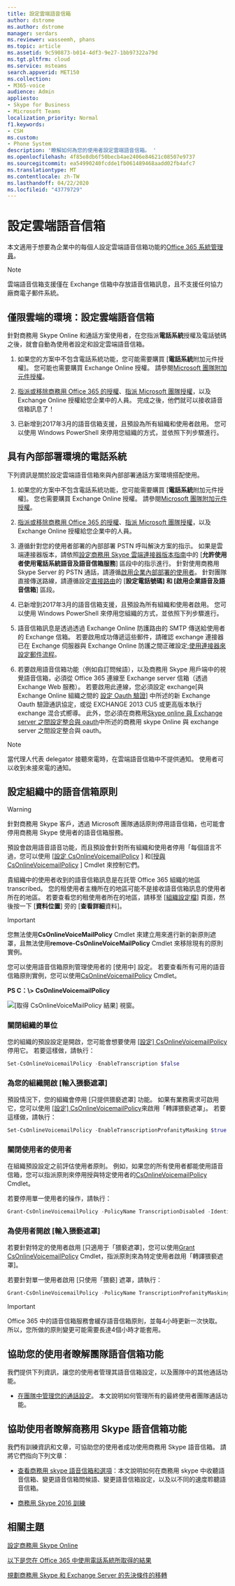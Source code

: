 ```yaml
---
title: 設定雲端語音信箱
author: dstrome
ms.author: dstrome
manager: serdars
ms.reviewer: wasseemh, phans
ms.topic: article
ms.assetid: 9c590873-b014-4df3-9e27-1bb97322a79d
ms.tgt.pltfrm: cloud
ms.service: msteams
search.appverid: MET150
ms.collection:
- M365-voice
audience: Admin
appliesto:
- Skype for Business
- Microsoft Teams
localization_priority: Normal
f1.keywords:
- CSH
ms.custom:
- Phone System
description: '瞭解如何為您的使用者設定雲端語音信箱。 '
ms.openlocfilehash: 4f85e8db6f50becb4ae2406e84621c08507e9737
ms.sourcegitcommit: ea54990240fcdde1fb061489468aadd02fb4afc7
ms.translationtype: MT
ms.contentlocale: zh-TW
ms.lasthandoff: 04/22/2020
ms.locfileid: "43779729"
---
```

# <a name="set-up-cloud-voicemail"></a>設定雲端語音信箱

本文適用于想要為企業中的每個人設定雲端語音信箱功能的[Office 365 系統管理員](https://support.office.com/article/da585eea-f576-4f55-a1e0-87090b6aaa9d)。

> [!NOTE]
> 雲端語音信箱支援僅在 Exchange 信箱中存放語音信箱訊息，且不支援任何協力廠商電子郵件系統。 

## <a name="cloud-only-environments-set-up-cloud-voicemail"></a>僅限雲端的環境：設定雲端語音信箱

針對商務用 Skype Online 和通話方案使用者，在您指派**電話系統**授權及電話號碼之後，就會自動為使用者設定和設定雲端語音信箱。
  
1. 如果您的方案中不包含電話系統功能，您可能需要購買 [**電話系統**附加元件授權]。 您可能也需要購買 Exchange Online 授權。 請參閱[Microsoft 團隊附加元件授權](teams-add-on-licensing/microsoft-teams-add-on-licensing.md)。
    
2. [指派或移除商務用 Office 365 的授權](https://support.office.com/article/997596b5-4173-4627-b915-36abac6786dc)、[指派 Microsoft 團隊授權](assign-teams-licenses.md)，以及 Exchange Online 授權給您企業中的人員。 完成之後，他們就可以接收語音信箱訊息了！
    
3. 已新增到2017年3月的語音信箱支援，且預設為所有組織和使用者啟用。 您可以使用 Windows PowerShell 來停用您組織的方式，並依照下列步驟進行。

## <a name="phone-system-with-on-premises-environments"></a>具有內部部署環境的電話系統

下列資訊是關於設定雲端語音信箱來與內部部署通話方案環境搭配使用。
  
1. 如果您的方案中不包含電話系統功能，您可能需要購買 [**電話系統**附加元件授權]。 您也需要購買 Exchange Online 授權。 請參閱[Microsoft 團隊附加元件授權](teams-add-on-licensing/microsoft-teams-add-on-licensing.md)。
    
2. [指派或移除商務用 Office 365 的授權](https://support.office.com/article/997596b5-4173-4627-b915-36abac6786dc)、[指派 Microsoft 團隊授權](assign-teams-licenses.md)，以及 Exchange Online 授權給您企業中的人員。
    
3. 遵循針對您的使用者部署的內部部署 PSTN 呼叫解決方案的指示。 如果是雲端連接器版本，請依照[設定商務用 Skype 雲端連接器版本指南](https://technet.microsoft.com/library/mt605228.aspx)中的 [**允許使用者使用電話系統語音及語音信箱服務**] 區段中的指示進行。 針對使用商務用 Skype Server 的 PSTN 通話，請遵循[啟用企業內部部署的使用者](https://docs.microsoft.com/skypeforbusiness/skype-for-business-hybrid-solutions/plan-your-phone-system-cloud-pbx-solution/enable-the-users-for-enterprise-voice-on-premises)。 針對團隊直接傳送路線，請遵循設定[直接路由](https://docs.microsoft.com/microsoftteams/direct-routing-configure#configure-the-phone-number-and-enable-enterprise-voice-and-voicemail)的 [**設定電話號碼] 和 [啟用企業語音及語音信箱**] 區段。

4. 已新增到2017年3月的語音信箱支援，且預設為所有組織和使用者啟用。 您可以使用 Windows PowerShell 來停用您組織的方式，並依照下列步驟進行。

5. 語音信箱訊息是透過透過 Exchange Online 防護路由的 SMTP 傳送給使用者的 Exchange 信箱。 若要啟用成功傳遞這些郵件，請確認 exchange 連接器已在 Exchange 伺服器與 Exchange Online 防護之間正確設定;[使用連接器來設定郵件流程](https://docs.microsoft.com/exchange/mail-flow-best-practices/use-connectors-to-configure-mail-flow/use-connectors-to-configure-mail-flow)。 

6. 若要啟用語音信箱功能（例如自訂問候語），以及商務用 Skype 用戶端中的視覺語音信箱，必須從 Office 365 連線至 Exchange server 信箱（透過 Exchange Web 服務）。 若要啟用此連線，您必須設定 exchange[與 Exchange Online 組織之間的 [設定 Oauth 驗證](https://technet.microsoft.com/library/dn594521(v=exchg.150).aspx)] 中所述的新 Exchange Oauth 驗證通訊協定，或從 EXCHANGE 2013 CU5 或更高版本執行 exchange 混合式嚮導。 此外，您必須在商務用[Skype online 與 Exchange server 之間設定整合與 oauth](https://docs.microsoft.com/skypeforbusiness/deploy/integrate-with-exchange-server/oauth-with-online-and-on-premises)中所述的商務用 skype Online 與 exchange server 之間設定整合與 oauth。 

> [!NOTE]
> 當代理人代表 delegator 接聽來電時，在雲端語音信箱中不提供通知。 使用者可以收到未接來電的通知。

## <a name="setting-voicemail-policies-in-your-organization"></a>設定組織中的語音信箱原則

> [!WARNING]
> 針對商務用 Skype 客戶，透過 Microsoft 團隊通話原則停用語音信箱，也可能會停用商務用 Skype 使用者的語音信箱服務。

預設會啟用語音語音功能，而且預設會針對所有組織和使用者停用「每個語言不過，您可以使用 [[設定 CsOnlineVoicemailPolicy](https://technet.microsoft.com/library/mt798310.aspx) ] 和[[授與 CsOnlineVoicemailPolicy](https://technet.microsoft.com/library/mt798311.aspx) ] Cmdlet 來控制它們。

貴組織中的使用者收到的語音信箱訊息是在託管 Office 365 組織的地區 transcribed。 您的租使用者主機所在的地區可能不是接收語音信箱訊息的使用者所在的地區。 若要查看您的租使用者所在的地區，請移至 [[組織設定檔](https://go.microsoft.com/fwlink/p/?linkid=2067339)] 頁面，然後按一下 [**資料位置**] 旁的 [**查看詳細**資料]。

> [!IMPORTANT]
> 您無法使用**CsOnlineVoiceMailPolicy** Cmdlet 來建立用來進行新的新原則遮罩，且無法使用**remove-CsOnlineVoiceMailPolicy** Cmdlet 來移除現有的原則實例。

您可以使用語音信箱原則管理使用者的 [使用中] 設定。 若要查看所有可用的語音信箱原則實例，您可以使用[CsOnlineVoicemailPolicy](https://technet.microsoft.com/library/mt798311.aspx) Cmdlet。

 **PS C：\\> CsOnlineVoicemailPolicy**
  
![[取得 CsOnlineVoiceMailPolicy 結果] 視窗。](media/6cea8310-2d71-4b95-8d36-688472845727.png)
  
### <a name="turning-off-transcription-for-your-organization"></a>關閉組織的單位

您的組織的預設設定是開啟，您可能會想要使用 [[設定] CsOnlineVoicemailPolicy](https://technet.microsoft.com/library/mt798310.aspx)停用它。 若要這樣做，請執行：

```PowerShell
Set-CsOnlineVoicemailPolicy -EnableTranscription $false
```

### <a name="turning-on-transcription-profanity-masking-for-your-organization"></a>為您的組織開啟 [輸入猥褻遮罩]

預設情況下，您的組織會停用 [只提供猥褻遮罩] 功能。 如果有業務需求可啟用它，您可以使用 [[設定] CsOnlineVoicemailPolicy](https://technet.microsoft.com/library/mt798310.aspx)來啟用「轉譯猥褻遮罩」。 若要這樣做，請執行：

```PowerShell
Set-CsOnlineVoicemailPolicy -EnableTranscriptionProfanityMasking $true
```

### <a name="turning-off-transcription-for-a-user"></a>關閉使用者的使用者

在組織預設設定之前評估使用者原則。 例如，如果您的所有使用者都能使用語音信箱，您可以指派原則來停用授與特定使用者的[CsOnlineVoicemailPolicy](https://technet.microsoft.com/library/mt798309.aspx) Cmdlet。

若要停用單一使用者的操作，請執行：

```PowerShell
Grant-CsOnlineVoicemailPolicy -PolicyName TranscriptionDisabled -Identity sip:amosmar@contoso.com
```

### <a name="turning-on-transcription-profanity-masking-for-a-user"></a>為使用者開啟 [輸入猥褻遮罩]

若要針對特定的使用者啟用 [只適用于「猥褻遮罩]，您可以使用[Grant CsOnlineVoicemailPolicy](https://technet.microsoft.com/library/mt798309.aspx) Cmdlet，指派原則來為特定使用者啟用「轉譯猥褻遮罩]。

若要針對單一使用者啟用 [只使用「猥褻] 遮罩，請執行：

```PowerShell
Grant-CsOnlineVoicemailPolicy -PolicyName TranscriptionProfanityMaskingEnabled -Identity sip:amosmar@contoso.com
```

> [!IMPORTANT]
> Office 365 中的語音信箱服務會緩存語音信箱原則，並每4小時更新一次快取。 所以，您所做的原則變更可能需要長達4個小時才能套用。

## <a name="help-your-users-learn-teams-voicemail-features"></a>協助您的使用者瞭解團隊語音信箱功能

我們提供下列資訊，讓您的使用者管理其語音信箱設定，以及團隊中的其他通話功能。

- [在團隊中管理您的通話設定](https://support.office.com/article/manage-your-call-settings-in-teams-456cb611-3477-496f-b31a-6ab752a7595f)。 本文說明如何管理所有的最終使用者團隊通話功能。 

## <a name="help-your-users-learn-skype-for-business-voicemail-features"></a>協助使用者瞭解商務用 Skype 語音信箱功能

我們有訓練資訊和文章，可協助您的使用者成功使用商務用 Skype 語音信箱。 請將它們指向下列文章：

- [查看商務用 skype 語音信箱和選項](https://support.office.com/article/2deea7f8-831f-4e85-a0d4-b34da55945a8)：本文說明如何在商務用 skype 中收聽語音信箱、變更語音信箱問候語、變更語音信箱設定，以及以不同的速度聆聽語音信箱。

- [商務用 Skype 2016 訓練](https://support.office.com/article/eb2081bc-fd0a-4eda-94da-5a39f369ee74)

## <a name="related-topics"></a>相關主題
[設定商務用 Skype Online](/skypeforbusiness/set-up-skype-for-business-online/set-up-skype-for-business-online)

[以下是您在 Office 365 中使用電話系統所取得的結果](here-s-what-you-get-with-phone-system.md)

[規劃商務用 Skype 和 Exchange Server 的先決條件的移轉](https://docs.microsoft.com/SkypeForBusiness/hybrid/plan-um-migration)

